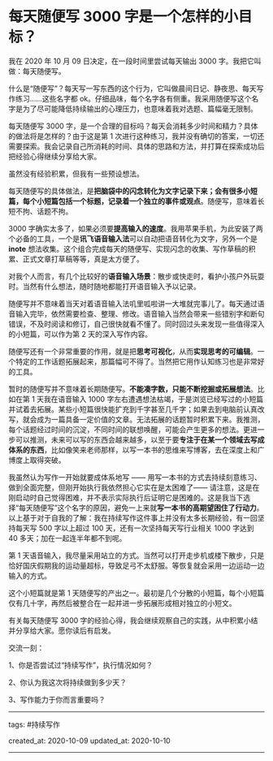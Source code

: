 # 每天随便写 3000 字是一个怎样的小目标？

我在 2020 年 10 月 09 日决定，在一段时间里尝试每天输出 3000 字。我把它叫做：每天随便写。

什么是“随便写”？每天写一写东西的这个行为，它叫做晨间日记、静夜思、每天写作练习……这些名字都 ok。仔细品味，每个名字各有侧重。我采用随便写这个名字是为了尽可能降低持续输出的心理压力，也意味着我对选题、篇幅毫无限制。

每天随便写 3000 字，是一个合理的目标吗？每天会消耗多少时间和精力？具体的做法将是怎样的？由于这是第 1 次进行这种练习，我并没有确切的答案，一切还需要探索。我会记录自己所消耗的时间、具体的思路和方法，并打算在探索成功后把经验心得继续分享给大家。

虽然没有经验积累，但我有一些预设想法。

每天随便写的具体做法，是**把脑袋中的闪念转化为文字记录下来；会有很多小短篇，每个小短篇包括一个标题，记录着一个独立的事件或观点**。随便写，意味着长短不拘、话题不拘。

3000 字确实太多了，如果必须要**提高输入的速度**。我用苹果手机，为此安装了两个必备的工具，一个是**讯飞语音输入法**可以自动把语音转化为文字，另外一个是 **inote** 想法收集。这个组合完成每天的随便写、实现闪念的收集、写作草稿的积累、正式文章打草稿等等，真是太方便了。

对我个人而言，有几个比较好的**语音输入场景**：散步或快走时，看护小孩户外玩耍时。当然有什么想法，随时随地都能打开语音输入予以记录。

随便写并不意味着当天对着语音输入法叽里呱啦讲一大堆就完事儿了。每天通过语音输入完毕，依然需要检查、整理、修改。语音输入当然会带来一些错别字和断句错误，不及时阅读和修订，自己很快就看不懂了。同时回过头来发现一些值得深入的小短篇，可以作为第 2 天的深入写作内容。

随便写还有一个非常重要的作用，就是把**思考可视化**，从而**实现思考的可编辑**。一个特定的工作话题拓展起来，那篇幅可不得了。当然把它用作认知练习也是非常好的工具。

暂时的随便写并不意味着长期随便写。**不能凑字数，只能不断挖掘或拓展想法**。比如在第 1 天我在语音输入 1000 字左右遭遇想法枯竭，于是浏览已经写过的小短篇并试着去拓展。某些小短篇很快能扩充到千字甚至几千字；如果去到电脑前认真改写，就会成为一篇具备一定价值的文章。无法拓展的话题暂时积累下来。我推测，每个话题经过时间的沉淀，不同时间的联想唤醒，可能会产生更多的想法。更进一步可以推测，未来可以写的东西会越来越多，以至于要**专注于在某一个领域去写成体系的东西**，比如像笑来老师那样，以写一本书的思维来写博客，去在深度上和广博度上取得突破。

我虽然认为写作一开始就要成体系地写 —— 用写一本书的方式去持续刻意练习、做到全面完整，但刚开始执行我依然担心它实在是太困难了—— 请注意，这是在刚启动时自己觉得困难，并不表示实际执行后证明它是困难的。这是我当下选择“每天随便写”这个名字的原因，避免一上来就**写一本书的高期望困住了行动力**。以上基于对于自我的了解：我在持续写作这件事上并没有太多长期经验，有一回坚持每天写 500 字以上超过 100 天，还有一次坚持每天写行业相关 1000 字达到 40 多天；加在一起连半年都不到呢。

第 1 天语音输入，我尽量采用站立的方式。当然可以打开走步机或楼下散步，只是恰好国庆假期我的运动量超标，导致足弓不太舒服。等恢复就会采用一边运动一边输入的方式。

这个小短篇就是第 1 天随便写的产出之一。最初是几个分散的小短篇，每个小短篇仅有几十字，再然后被整合在一起并进一步拓展形成相对独立的小短文。

有关每天随便写 3000 字的经验心得，我会继续观察自己的实践，从中积累小结并分享给大家。愿你读后有启发。

交流一刻：

1、你是否尝试过“持续写作”，执行情况如何？

2、你认为我这次将持续做到多少天？

3、写作能力于你而言重要吗？

---

tags: #持续写作 

created_at: 2020-10-09
updated_at: 2020-10-10

---

